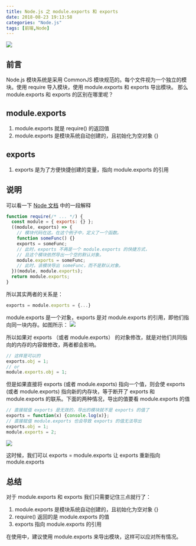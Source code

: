 ```yaml
---
title: Node.js 之 module.exports 和 exports
date: 2018-08-23 19:13:58
categories: "Node.js"
tags: [前端,Node]
---
```

![](https://ws1.sinaimg.cn/large/006tNbRwgy1fujuxtngyxj31kw11xu10.jpg)
## 前言
Node.js 模块系统是采用 CommonJS 模块规范的。每个文件视为一个独立的模块。使用 require 导入模块，使用 module.exports 和 exports 导出模块。
那么 module.exports 和 exports 的区别在哪里呢？

<!-- more -->

## module.exports
1. module.exports 就是 require() 的返回值
2. module.exports 是模块系统自动创建的，且初始化为空对象 {}

## exports
1. exports 是为了方便快捷创建的变量，指向 module.exports 的引用

## 说明
可以看一下 [Node 文档](http://nodejs.cn/api/modules.html#modules_exports_shortcut) 中的一段解释
```js
function require(/* ... */) {
  const module = { exports: {} };
  ((module, exports) => {
    // 模块代码在这。在这个例子中，定义了一个函数。
    function someFunc() {}
    exports = someFunc;
    // 此时，exports 不再是一个 module.exports 的快捷方式，
    // 且这个模块依然导出一个空的默认对象。
    module.exports = someFunc;
    // 此时，该模块导出 someFunc，而不是默认对象。
  })(module, module.exports);
  return module.exports;
}
```

所以其实两者的关系是：
```js
exports = module.exports = {...}
```
module.exports 是一个对象，exports 是对 module.exports 的引用，即他们指向同一块内存。如图所示：
![](https://ws2.sinaimg.cn/large/006tNbRwgy1fujmsr1hdfj30jk0e8dgn.jpg)

所以如果对 exports （或者 module.exports） 的对象修改，就是对他们共同指向的内存的内容做修改，两者都会影响。
```js
// 这样是可以的
exports.obj = 1;
// or
module.exports.obj = 1;
```

但是如果直接将 exports (或者 module.exports) 指向一个值，则会使 exports (或者 module.exports) 指向新的内存块，等于断开了 exports 和 module.exports 的联系。下面的两种情况，导出的值要看 module.exports 的值
```js
// 直接赋值 exports 是无效的，导出的模块就不是 exports 的值了
exports = function(x) {console.log(x)};
// 直接赋值 module.exports 也会导致 exports 的值无法导出
exports.obj = 1;
module.exports = 2;
```
![](https://ws3.sinaimg.cn/large/006tNbRwgy1fujnekk29fj312k0diabx.jpg)

这时候，我们可以 exports = module.exports 让 exports 重新指向 module.exports

## 总结
对于 module.exports 和 exports 我们只需要记住三点就行了：

1. module.exports 是模块系统自动创建的，且初始化为空对象 {}
2. require() 返回的是 module.exports 的值
3. exports 指向 module.exports 的引用

在使用中，建议使用 module.exports 来导出模块，这样可以应对所有情况。

